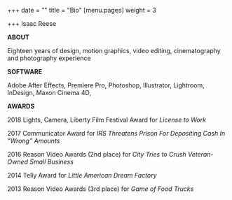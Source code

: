 +++
date = ""
title = "Bio"
[menu.pages]
weight = 3

+++
Isaac Reese

**ABOUT**

Eighteen years of design, motion graphics, video editing, cinematography and photography experience

**SOFTWARE**

Adobe After Effects, Premiere Pro, Photoshop, Illustrator, Lightroom, InDesign, Maxon Cinema 4D, 

**AWARDS**

2018 Lights, Camera, Liberty Film Festival Award for _License to Work_

2017 Communicator Award for _IRS Threatens Prison For Depositing Cash In “Wrong” Amounts_

2016 Reason Video Awards (2nd place) for _City Tries to Crush Veteran-Owned Small Business_

2014 Telly Award for _Little American Dream Factory_

2013 Reason Video Awards (3rd place) for _Game of Food Trucks_